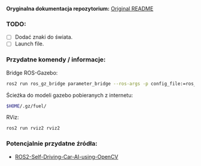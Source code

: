 **Oryginalna dokumentacja repozytorium:**
[Original README](docs/README.md)

### TODO:
- [ ] Dodać znaki do świata.
- [ ] Launch file.

### Przydatne komendy / informacje:
Bridge ROS-Gazebo:
```bash
ros2 run ros_gz_bridge parameter_bridge --ros-args -p config_file:=ros_gz_bridge.yaml
```
Ścieżka do modeli gazebo pobieranych z internetu:
```bash
$HOME/.gz/fuel/
```
RViz:
```bash
ros2 run rviz2 rviz2
```

### Potencjalnie przydatne źródła:
- [ROS2-Self-Driving-Car-AI-using-OpenCV](https://github.com/noshluk2/ROS2-Self-Driving-Car-AI-using-OpenCV/tree/main/self_driving_car_pkg/worlds)
